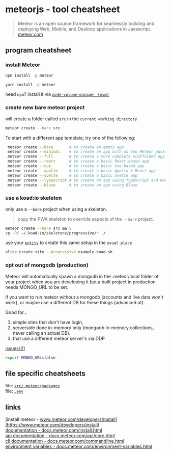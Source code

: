 # meteorjs - tool cheatsheet

> Meteor is an open source framework for seamlessly building and deploying Web, Mobile, and Desktop applications in Javascript.  
[meteor.com](https://www.meteor.com/)

## program cheatsheet

### install Meteor
```bash
npm install -g meteor
```
```bash
yarn install -g meteor
```
need `npm`?  install it via [`node-volume-manager (nvm)`](/cheatsheets/node-volume-manager)

### create new bare meteor project
will create a folder called `src` in the `current working directory`
```bash
meteor create --bare src
```

To start with a different app template, try one of the following:
```bash
 meteor create --bare       # to create an empty app
 meteor create --minimal    # to create an app with as few Meteor packages as possible
 meteor create --full       # to create a more complete scaffolded app
 meteor create --react      # to create a basic React-based app
 meteor create --vue        # to create a basic Vue-based app
 meteor create --apollo     # to create a basic Apollo + React app
 meteor create --svelte     # to create a basic Svelte app
 meteor create --typescript # to create an app using TypeScript and React
 meteor create --blaze      # to create an app using Blaze
```

### use a koad:io skeleton
only use a `--bare` project when using a skeleton.

> copy the PWA skeleton to override aspects of the `--bare` project.
```bash
meteor create --bare src && \
cp -Rf ~/.koad-io/skeletons/progressive/* ./
```

use your [`entity`](https://docs.koad.sh/reference/koad-io-entity/) to create this same setup in the `usual place`
```bash
alice create site --progressive example.koad.sh
```

### opt out of mongodb (production)

Meteor will automatically spawn a mongodb in the .meteor/local folder of your project when you are developing it but a built project in production needs MONGO_URL to be set.

If you want to run meteor without a mongodb (accounts and live data won't work), or maybe use a different DB for these things (advanced af).

Good for...

1. simple sites that don't have login, 
2. serverside done in-memory only (mongodb in-memory collections, never calling an actual DB).
3. that use a different meteor server's via DDP.

[issues/31](https://github.com/meteor/meteor-feature-requests/issues/31)

```bash
export MONGO_URL=false
```

## file specific cheatsheets
file: [`src/.meteor/packages`](/cheatsheets/meteor-js/dot-meteor-slash-packages)  
file: [`.env`](/cheatsheets/meteor-js/dot-env)  

## links

[install meteor - www.meteor.com/developers/install](https://www.meteor.com/developers/install)  
[documentation - docs.meteor.com/install.html](https://docs.meteor.com/install.html)  
[api documentation - docs.meteor.com/api/core.html](https://docs.meteor.com/api/core.html)  
[cli documentation - docs.meteor.com/commandline.html](https://docs.meteor.com/commandline.html)  
[environment variables - docs.meteor.com/environment-variables.html](https://docs.meteor.com/environment-variables.html)  
